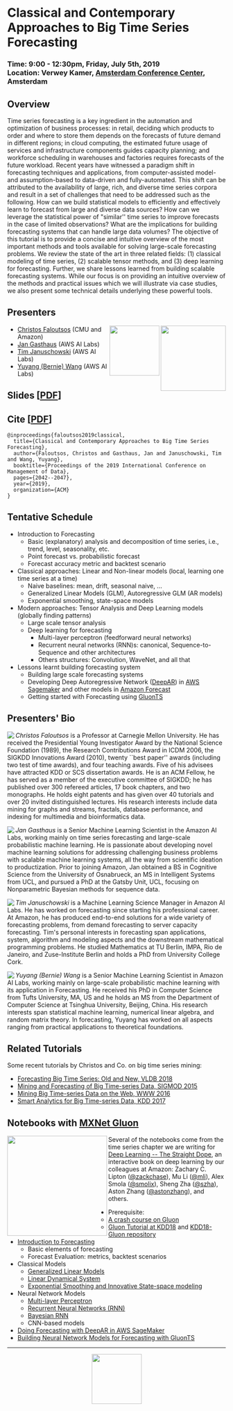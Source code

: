 Classical and Contemporary Approaches to Big Time Series Forecasting
===

<h3>Time: 9:00 - 12:30pm, Friday, July 5th, 2019<br/>Location: Verwey Kamer, <a href="https://www.google.com/maps/place/Beurs+van+Berlage/@52.3750622,4.8939773,17z/data=!4m12!1m6!3m5!1s0x47c609c787f17ca7:0xfdc6eede688a772f!2sBeurs+van+Berlage!8m2!3d52.3750622!4d4.8961713!3m4!1s0x47c609c787f17ca7:0xfdc6eede688a772f!8m2!3d52.3750622!4d4.8961713">Amsterdam Conference Center</a>, Amsterdam</h3>

## Overview
Time series forecasting is a key ingredient in the automation and optimization of business processes: in retail, deciding which products to order and where to store them depends on the forecasts of future demand in different regions; in cloud computing, the estimated future usage of services and infrastructure components guides capacity planning; and workforce scheduling in warehouses and factories requires forecasts of the future workload. Recent years have witnessed a paradigm shift in forecasting techniques and applications, from computer-assisted model- and assumption-based to data-driven and fully-automated. This shift can be attributed to the availability of large, rich, and diverse time series corpora and result in a set of challenges that need to be addressed such as the following. How can we build statistical models to efficiently and effectively learn to forecast from large and diverse data sources? How can we leverage the statistical power of "similar'' time series to improve forecasts in the case of limited observations? What are the implications for building forecasting systems that can handle large data volumes? The objective of this tutorial is to provide a concise and intuitive overview of the most important methods and tools available for solving large-scale forecasting problems. We review the state of the art in three related fields: (1) classical modeling of time series, (2) scalable tensor methods, and (3) deep learning for forecasting. Further, we share lessons learned from building scalable forecasting systems. While our focus is on providing an intuitive overview of the methods and practical issues which we will illustrate via case studies, we also present some technical details underlying these powerful tools.

## Presenters

[<img align="right" width="150" src="https://kdd18.mxnet.io/_static/amazon_ai.png">](https://aws.amazon.com)
[<img align="right" width="115" src="http://www.cs.cmu.edu/~jhclark/logos/scslogo_no_outline_simple.gif">](https://www.cs.cmu.edu)

  * [Christos Faloutsos](http://www.cs.cmu.edu/~christos/) (CMU and Amazon)
  * [Jan Gasthaus](http://www.gatsby.ucl.ac.uk/~ucabjga/) (AWS AI Labs)
  * [Tim Januschowski](http://www.januschowski.de/tim/) (AWS AI Labs)
  * [Yuyang (Bernie) Wang](http://www.mit.edu/~ywang02/) (AWS AI Labs)

## Slides [[PDF](https://www.dropbox.com/s/fob700v6a6xyt4m/fcst-tutorial-sigmod.pdf?dl=0)]

## Cite [[PDF](https://dl.acm.org/citation.cfm?doid=3299869.3314033)]
```
@inproceedings{faloutsos2019classical,
  title={Classical and Contemporary Approaches to Big Time Series Forecasting},
  author={Faloutsos, Christos and Gasthaus, Jan and Januschowski, Tim and Wang, Yuyang},
  booktitle={Proceedings of the 2019 International Conference on Management of Data},
  pages={2042--2047},
  year={2019},
  organization={ACM}
}
```

## Tentative Schedule
* Introduction to Forecasting
  * Basic (explanatory) analysis and decomposition of time series, i.e., trend, level, seasonality, etc.
  * Point forecast vs. probabilistic forecast
  * Forecast accuracy metric and backtest scenario  
* Classical approaches: Linear and Non-linear models (local, learning one time series at a time)
  * Naive baselines: mean, drift, seasonal naive, ...
  * Generalized Linear Models (GLM), Autoregressive GLM (AR models)
  * Exponential smoothing, state-space models
* Modern approaches: Tensor Analysis and Deep Learning models (globally finding patterns)
  * Large scale tensor analysis
  * Deep learning for forecasting
    * Multi-layer perceptron (feedforward neural networks)
    * Recurrent neural networks (RNN)s: canonical, Sequence-to-Sequence and other architectures
    * Others structures: Convolution, WaveNet, and all that
* Lessons learnt building forecasting system
  * Building large scale forecasting systems
  * Developing Deep Autoregressive Network ([DeepAR](https://arxiv.org/abs/1704.04110)) in [AWS Sagemaker](https://aws.amazon.com/sagemaker/) and other models in [Amazon Forecast](https://aws.amazon.com/forecast/)
  * Getting started with Forecasting using [GluonTS](https://gluon-ts.mxnet.io) 

## Presenters' Bio

<img align="left" src="https://github.com/lovvge/Forecasting-Tutorials/raw/master/figures/faloutsos.jpg"> *Christos Faloutsos* is a Professor at Carnegie Mellon University. He has received the Presidential Young Investigator Award by the National Science Foundation (1989), the Research Contributions Award in ICDM 2006, the SIGKDD Innovations Award (2010), twenty ``best paper'' awards (including two test of time awards), and four teaching awards. Five of his advisees have attracted KDD or SCS dissertation awards. He is an ACM Fellow, he has served as a member of the executive committee of SIGKDD; he has published over 300 refereed articles, 17 book chapters, and two monographs. He holds eight patents and has given over 40 tutorials and over 20 invited distinguished lectures. His research interests include data mining for graphs and streams, fractals, database performance, and indexing for multimedia and bioinformatics data.

<img align="left" src="https://github.com/lovvge/Forecasting-Tutorials/raw/master/figures/gasthaus.jpg"> *Jan Gasthaus* is a Senior Machine Learning Scientist in the Amazon AI Labs, working mainly on time series forecasting and large-scale probabilistic machine learning. He is passionate about developing novel machine learning solutions for addressing challenging business problems with scalable machine learning systems, all the way from scientific ideation to productization. Prior to joining Amazon, Jan obtained a BS in Cognitive Science from the University of Osnabrueck, an MS in Intelligent Systems from UCL, and pursued a PhD at the Gatsby Unit, UCL, focusing on Nonparametric Bayesian methods for sequence data.

<img align="left" src="https://github.com/lovvge/Forecasting-Tutorials/raw/master/figures/januschowski.jpg"> *Tim Januschowski* is a Machine Learning Science Manager in Amazon AI Labs. He has worked on forecasting since starting his professional career. At Amazon, he has produced end-to-end solutions for a wide variety of forecasting problems, from demand forecasting to server capacity forecasting. Tim's personal interests in forecasting span applications, system, algorithm and modeling aspects and the downstream mathematical programming problems. He studied Mathematics at TU Berlin, IMPA, Rio de Janeiro, and Zuse-Institute Berlin and holds a PhD from University College Cork.

<img align="left" src="https://github.com/lovvge/Forecasting-Tutorials/raw/master/figures/wang.jpg"> *Yuyang (Bernie) Wang* is a Senior Machine Learning Scientist in Amazon AI Labs, working mainly on large-scale probabilistic machine learning with its application in Forecasting. He received his PhD in Computer Science from Tufts University, MA, US and he holds an MS from the Department of Computer Science at Tsinghua University, Beijing, China. His research interests span statistical machine learning, numerical linear algebra, and random matrix theory. In forecasting, Yuyang has worked on all aspects ranging from practical applications to theoretical foundations.

## Related Tutorials
Some recent tutorials by Christos and Co. on big time series mining:
  * [Forecasting Big Time Series: Old and New, VLDB 2018](https://lovvge.github.io/Forecasting-Tutorial-VLDB-2018/)
  * [Mining and Forecasting of Big Time-series Data, SIGMOD 2015](http://www.cs.kumamoto-u.ac.jp/~yasuko/TALKS/15-SIGMOD-tut/)
  * [Mining Big Time-series Data on the Web, WWW 2016](http://www.cs.kumamoto-u.ac.jp/~yasuko/TALKS/16-WWW-tut/)
  * [Smart Analytics for Big Time-series Data, KDD 2017](http://www.cs.kumamoto-u.ac.jp/~yasuko/TALKS/17-KDD-tut/)

## Notebooks with [MXNet Gluon](https://mxnet.incubator.apache.org) 
<img align="left" width="230" src="https://kdd18.mxnet.io/_static/gluon_logo_horizontal_small.png">

Several of the notebooks come from the time series chapter we are writing for [Deep Learning -- The Straight Dope](https://github.com/zackchase/mxnet-the-straight-dope), an interactive book on deep learning by our colleagues at Amazon: Zachary C. Lipton ([@zackchase](https://github.com/zackchase)), Mu Li ([@mli](https://github.com/mli)), Alex Smola ([@smolix](https://github.com/smolix)), Sheng Zha ([@szha](https://github.com/szha)), Aston Zhang ([@astonzhang](https://github.com/astonzhang)), and others.

* Prerequisite: 
  * [A crash course on Gluon](https://gluon-crash-course.mxnet.io)
  * [Gluon Tutorial at KDD18](https://kdd18.mxnet.io) and [KDD18-Gluon repository](https://github.com/szha/KDD18-Gluon)
* [Introduction to Forecasting](https://github.com/zackchase/mxnet-the-straight-dope/blob/master/chapter12_time-series/intro-forecasting-gluon.ipynb)
  * Basic elements of forecasting  
  * Forecast Evaluation: metrics, backtest scenarios
* Classical Models
  * [Generalized Linear Models](https://github.com/zackchase/mxnet-the-straight-dope/blob/master/chapter12_time-series/intro-forecasting-1-gluon.ipynb)
  * [Linear Dynamical System](https://github.com/zackchase/mxnet-the-straight-dope/blob/master/chapter12_time-series/lds-scratch.ipynb)
  * [Exponential Smoothing and Innovative State-space modeling](https://github.com/zackchase/mxnet-the-straight-dope/blob/master/chapter12_time-series/issm-scratch.ipynb)
* Neural Network Models
  * [Multi-layer Perceptron](https://github.com/zackchase/mxnet-the-straight-dope/blob/master/chapter12_time-series/intro-forecasting-2-gluon.ipynb)
  * [Recurrent Neural Networks (RNN)](./notebooks/RNN-with-Beer-simple.ipynb)
  * [Bayesian RNN](./notebooks/RNN-BBB-with-Beer-Forecasting.ipynb)
  * CNN-based models
* [Doing Forecasting with DeepAR in AWS SageMaker](https://github.com/awslabs/amazon-sagemaker-examples/blob/master/introduction_to_amazon_algorithms/deepar_synthetic/deepar_synthetic.ipynb)
* [Building Neural Network Models for Forecasting with GluonTS](https://aws.amazon.com/blogs/machine-learning/creating-neural-time-series-models-with-gluon-time-series/)
***

<p align="center">
<img align="middle" width="115" src="https://upload.wikimedia.org/wikipedia/commons/thumb/7/70/Amazon_logo_plain.svg/2000px-Amazon_logo_plain.svg.png">
</p>
